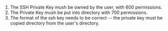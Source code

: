 1. The SSH Private Key mush be owned by the user, with 600 permissions.
2. The Private Key mush be put into directory with 700 permissions.
3. The format of the ssh key needs to be correct -- the private key must be copied directory from the user's directory.
